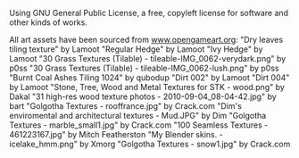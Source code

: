Using GNU General Public License, a free, copyleft license for software and other kinds of works.

All art assets have been sourced from www.opengameart.org:
  "Dry leaves tiling texture" by Lamoot
  "Regular Hedge" by Lamoot
  "Ivy Hedge" by Lamoot
  "30 Grass Textures (Tilable) - tileable-IMG_0062-verydark.png" by p0ss
  "30 Grass Textures (Tilable) - tileable-IMG_0062-lush.png" by p0ss
  "Burnt Coal Ashes Tiling 1024" by qubodup
  "Dirt 002" by Lamoot
  "Dirt 004" by Lamoot
  "Stone, Tree, Wood and Metal Textures for STK - wood.png" by Dakal
  "31 high-res wood texture photos - 2010-09-04_08-04-42.jpg" by bart
  "Golgotha Textures - rooffrance.jpg" by Crack.com
  "Dim's enviromental and architectural textures - Mud.JPG" by Dim
  "Golgotha Textures - marble_small1.jpg" by Crack.com
  "100 Seamless Textures - 461223167.jpg" by Mitch Featherston
  "My Blender skins. - icelake_hmm.png" by Xmorg
  "Golgotha Textures - snow1.jpg" by Crack.com
